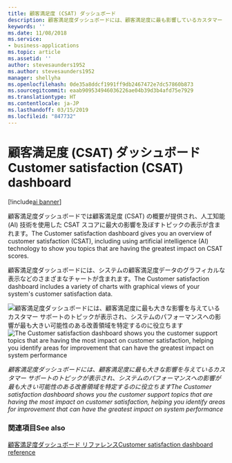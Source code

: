 ```yaml
---
title: 顧客満足度 (CSAT) ダッシュボード
description: 顧客満足度ダッシュボードには、顧客満足度に最も影響しているカスタマー サポートのトピックが表示されます。
keywords: ''
ms.date: 11/08/2018
ms.service:
- business-applications
ms.topic: article
ms.assetid: ''
author: stevesaunders1952
ms.author: stevesaunders1952
manager: shellyha
ms.openlocfilehash: 0de35a8ddcf1991ff9db2467472e7dc57860b873
ms.sourcegitcommit: eaab909534946036226ae04b39d3b4afd75e7929
ms.translationtype: HT
ms.contentlocale: ja-JP
ms.lasthandoff: 03/15/2019
ms.locfileid: "847732"
---
```

# <a name="customer-satisfaction-csat-dashboard"></a><span data-ttu-id="9fa2f-103">顧客満足度 (CSAT) ダッシュボード</span><span class="sxs-lookup"><span data-stu-id="9fa2f-103">Customer satisfaction (CSAT) dashboard</span></span>

[!include[ai banner](../includes/ai.md)] 

<span data-ttu-id="9fa2f-104">顧客満足度ダッシュボードでは顧客満足度 (CSAT) の概要が提供され、人工知能 (AI) 技術を使用した CSAT スコアに最大の影響を及ぼすトピックの表示が含まれます。</span><span class="sxs-lookup"><span data-stu-id="9fa2f-104">The Customer satisfaction dashboard gives you an overview of customer satisfaction (CSAT), including using artificial intelligence (AI) technology to show you topics that are having the greatest impact on CSAT scores.</span></span>

<span data-ttu-id="9fa2f-105">顧客満足度ダッシュボードには、システムの顧客満足度データのグラフィカルな表示などのさまざまなチャートが含まれます。</span><span class="sxs-lookup"><span data-stu-id="9fa2f-105">The Customer satisfaction dashboard includes a variety of charts with graphical views of your system's customer satisfaction data.</span></span> 

<span data-ttu-id="9fa2f-106">![顧客満足度ダッシュボードには、顧客満足度に最も大きな影響を与えているカスタマー サポートのトピックが表示され、システムのパフォーマンスへの影響が最も大きい可能性のある改善領域を特定するのに役立ちます](media/customer-satisfaction-dashboard.png "顧客満足度ダッシュボードには、顧客満足度に最も大きな影響を与えているカスタマー サポートのトピックが表示され、システムのパフォーマンスへの影響が最も大きい可能性のある改善領域を特定するのに役立ちます")</span><span class="sxs-lookup"><span data-stu-id="9fa2f-106">![The Customer satisfaction dashboard shows you the customer support topics that are having the most impact on customer satisfaction, helping you identify areas for improvement that can have the greatest impact on system performance](media/customer-satisfaction-dashboard.png "The Customer satisfaction dashboard shows you the customer support topics that are having the most impact on customer satisfaction, helping you identify areas for improvement that can have the greatest impact on system performance")</span></span>

<span data-ttu-id="9fa2f-107">*顧客満足度ダッシュボードには、顧客満足度に最も大きな影響を与えているカスタマー サポートのトピックが表示され、システムのパフォーマンスへの影響が最も大きい可能性のある改善領域を特定するのに役立ちます*</span><span class="sxs-lookup"><span data-stu-id="9fa2f-107">*The Customer satisfaction dashboard shows you the customer support topics that are having the most impact on customer satisfaction, helping you identify areas for improvement that can have the greatest impact on system performance*</span></span>

### <a name="see-also"></a><span data-ttu-id="9fa2f-108">関連項目</span><span class="sxs-lookup"><span data-stu-id="9fa2f-108">See also</span></span>
[<span data-ttu-id="9fa2f-109">顧客満足度ダッシュボード リファレンス</span><span class="sxs-lookup"><span data-stu-id="9fa2f-109">Customer satisfaction dashboard reference</span></span>](https://docs.microsoft.com/dynamics365/ai/customer-service-insights/dashboard-csat)
